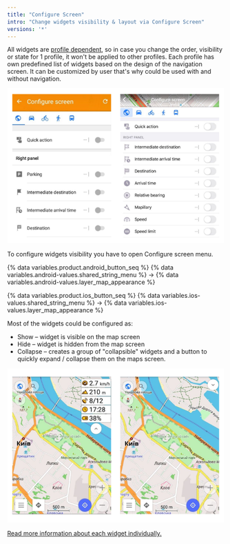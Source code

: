 ```yaml
---
title: "Configure Screen"
intro: "Change widgets visibility & layout via Configure Screen"
versions: '*'
---
```


All widgets are [profile dependent](/osmand/start-with/profiles), so in case you change the order, visibility or state for 1 profile, it won't be applied to other profiles. Each profile has own predefined list of widgets based on the design of the navigation screen. It can be customized by user that's why could be used with and without navigation.

![Configure screen menu](/assets/images/widgets/configure_screen_menu.png)

To configure widgets visibility you have to open Configure screen menu.

{% data variables.product.android_button_seq %} {% data variables.android-values.shared_string_menu %} → {% data variables.android-values.layer_map_appearance %} 

{% data variables.product.ios_button_seq %} {% data variables.ios-values.shared_string_menu %} → {% data variables.ios-values.layer_map_appearance %} 


Most of the widgets could be configured as:
* Show – widget is visible on the map screen
* Hide – widget is hidden from the map screen
* Collapse – creates a group of "collapsible" widgets and a button to quickly expand / collapse them on the maps screen.

![Collapsible widget states](/assets/images/widgets/collapsible_widget_states.png)

[Read more information about each widget individually.](/osmand/widgets)
